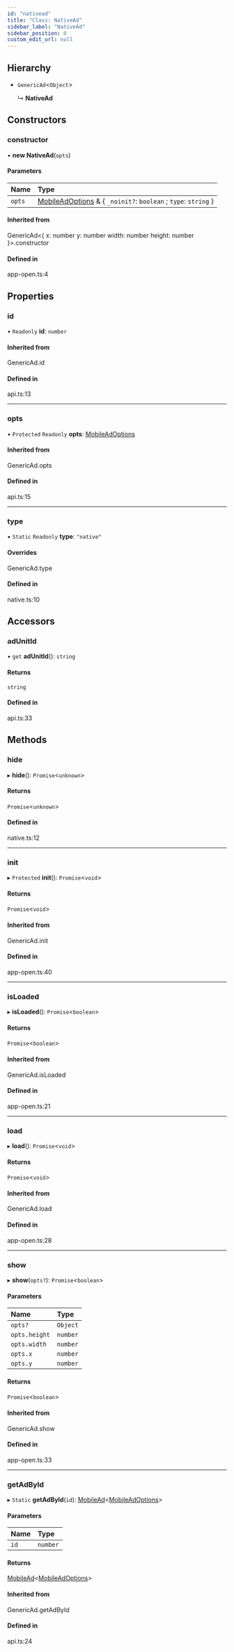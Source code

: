 ```yaml
---
id: "nativead"
title: "Class: NativeAd"
sidebar_label: "NativeAd"
sidebar_position: 0
custom_edit_url: null
---
```


## Hierarchy

- `GenericAd`\<`Object`\>

  ↳ **NativeAd**

## Constructors

### constructor

• **new NativeAd**(`opts`)

#### Parameters

| Name | Type |
| :------ | :------ |
| `opts` | [MobileAdOptions](../index.md#mobileadoptions) & \{ `_noinit?`: `boolean` ; `type`: `string`  } |

#### Inherited from

GenericAd\<\{
  x: number
  y: number
  width: number
  height: number
}\>.constructor

#### Defined in

app-open.ts:4

## Properties

### id

• `Readonly` **id**: `number`

#### Inherited from

GenericAd.id

#### Defined in

api.ts:13

___

### opts

• `Protected` `Readonly` **opts**: [MobileAdOptions](../index.md#mobileadoptions)

#### Inherited from

GenericAd.opts

#### Defined in

api.ts:15

___

### type

▪ `Static` `Readonly` **type**: ``"native"``

#### Overrides

GenericAd.type

#### Defined in

native.ts:10

## Accessors

### adUnitId

• `get` **adUnitId**(): `string`

#### Returns

`string`

#### Defined in

api.ts:33

## Methods

### hide

▸ **hide**(): `Promise`\<`unknown`\>

#### Returns

`Promise`\<`unknown`\>

#### Defined in

native.ts:12

___

### init

▸ `Protected` **init**(): `Promise`\<`void`\>

#### Returns

`Promise`\<`void`\>

#### Inherited from

GenericAd.init

#### Defined in

app-open.ts:40

___

### isLoaded

▸ **isLoaded**(): `Promise`\<`boolean`\>

#### Returns

`Promise`\<`boolean`\>

#### Inherited from

GenericAd.isLoaded

#### Defined in

app-open.ts:21

___

### load

▸ **load**(): `Promise`\<`void`\>

#### Returns

`Promise`\<`void`\>

#### Inherited from

GenericAd.load

#### Defined in

app-open.ts:28

___

### show

▸ **show**(`opts?`): `Promise`\<`boolean`\>

#### Parameters

| Name | Type |
| :------ | :------ |
| `opts?` | `Object` |
| `opts.height` | `number` |
| `opts.width` | `number` |
| `opts.x` | `number` |
| `opts.y` | `number` |

#### Returns

`Promise`\<`boolean`\>

#### Inherited from

GenericAd.show

#### Defined in

app-open.ts:33

___

### getAdById

▸ `Static` **getAdById**(`id`): [MobileAd](mobilead.md)\<[MobileAdOptions](../index.md#mobileadoptions)\>

#### Parameters

| Name | Type |
| :------ | :------ |
| `id` | `number` |

#### Returns

[MobileAd](mobilead.md)\<[MobileAdOptions](../index.md#mobileadoptions)\>

#### Inherited from

GenericAd.getAdById

#### Defined in

api.ts:24
